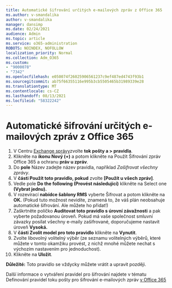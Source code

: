 ```yaml
---
title: Automatické šifrování určitých e-mailových zpráv z Office 365
ms.author: v-smandalika
author: v-smandalika
manager: dansimp
ms.date: 02/24/2021
audience: Admin
ms.topic: article
ms.service: o365-administration
ROBOTS: NOINDEX, NOFOLLOW
localization_priority: Normal
ms.collection: Adm_O365
ms.custom:
- "9000078"
- "7342"
ms.openlocfilehash: e050074f26025906561237c9ef487ed4743f93b1
ms.sourcegitcommit: ab75f66355116e995b3cb5505465b31989339e28
ms.translationtype: MT
ms.contentlocale: cs-CZ
ms.lasthandoff: 08/13/2021
ms.locfileid: "58322242"
---
```

# <a name="automatically-encrypt-certain-email-messages-from-office-365"></a>Automatické šifrování určitých e-mailových zpráv z Office 365

1. V Centru [Exchange správy](https://outlook.office365.com/ecp/)zvolte **tok pošty a > pravidla**. 
2. Klikněte na **ikonu Nový (+)** a potom klikněte na Použít Šifrování zpráv Office 365 a ochranu **práv u zpráv**.
3. Do **pole** Název zadejte název pravidla, například *Zašifrovat všechny zprávy*.
4. V **části Použít toto pravidlo, pokud** zvolte **[Použít u všech zpráv]**. 
5. Vedle pole **Do the following (Provést následující)** klikněte na Select one **(Vybrat jednu).** 
6. V rozevírací **nabídce šablony RMS** vyberte Šifrovat a potom klikněte na **OK.**  (Pokud tuto možnost nevidíte, znamená to, že váš plán neobsahuje automatické šifrování. Ale můžete ho přidat!)
7. Zaškrtněte políčko **Auditovat toto pravidlo s úrovní závažnosti** a pak vyberte požadovanou úroveň. Pokud má vaše společnost smluvní závazky posílat všechny e-maily zašifrované, doporučujeme nastavit úroveň **Vysoká.**
8. V **části Zvolit model pro toto pravidlo** klikněte na **Vynutit**. 
9. Zvolte libovolný volitelný výběr (ze seznamu volitelných výběrů, které můžete v tomto okamžiku provést, z nichž mnohé můžete nechat s výchozím nastavením pro jednoduchost).
10. Klikněte na **Uložit**.

**Důležité:** Toto pravidlo se vždycky můžete vrátit a upravit později.

Další informace o vytváření pravidel pro šifrování najdete v tématu Definování pravidel toku pošty pro šifrování e-mailových zpráv [v Office 365](https://docs.microsoft.com/microsoft-365/compliance/define-mail-flow-rules-to-encrypt-email)


